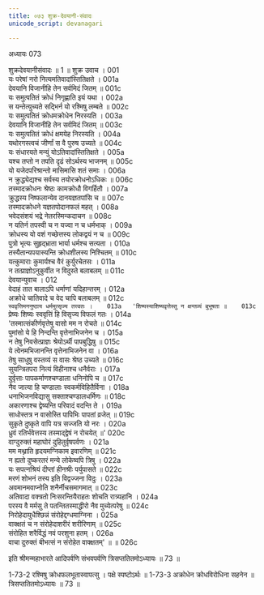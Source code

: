 ```yaml
---
title: ०७३ शुक्र-देवयानी-संवादः
unicode_script: devanagari

---
```



अध्यायः 073

शुक्रदेवयानीसंवादः ॥ 1 ॥
शुक्र उवाच ।	001  
यः परेषां नरो नित्यमतिवादांस्तितिक्षते ।	001a  
देवयानि विजानीहि तेन सर्वमिदं जितम् ॥	001c  
यः समुत्पतितं क्रोधं निगृह्णाति इयं यथा ।	002a  
स यन्तेत्युच्यते सद्भिर्न यो रश्मिषु लम्बते ॥	002c  
यः समुत्पतितं क्रोधमक्रोधेन निरस्यति ।	003a  
देवयानि विजानीहि तेन सर्वमिदं जितम् ॥	003c  
यः समुत्पतितं क्रोधं क्षमयेह निरस्यति ।	004a  
यथोरगस्त्वचं जीर्णां स वै पुरुष उच्यते ॥	004c  
यः संधारयते मन्युं योऽतिवादांस्तितिक्षते ।	005a  
यश्च तप्तो न तपति दृढं सोऽर्थस्य भाजनम् ॥	005c  
यो यजेदपरिश्रान्तो मासिमासि शतं समाः ।	006a  
न क्रुद्ध्येद्यश्च सर्वस्य तयोरक्रोधनोऽधिकः ॥	006c  
तस्मादक्रोधनः श्रेष्ठः कामक्रोधौ विगर्हितौ ।	007a  
क्रुद्धस्य निष्फलान्येव दानयज्ञतपांसि च ॥	007c  
तस्मादक्रोधने यज्ञतपोदानफलं महत् ।	008a  
भवेदसंशयं भद्रे नेतरस्मिन्कदाचन ॥	008c  
न यतिर्न तपस्वी च न यज्वा न च धर्मभाक् ।	009a  
क्रोधस्य यो वशं गच्छेत्तस्य लोकद्वयं न च ॥	009c  
पुत्रो भृत्यः सुहृद्भ्राता भार्या धर्मश्च सत्यता ।	010a  
तस्यैतान्यपयास्यन्ति क्रोधशीलस्य निश्चितम् ॥	010c  
यत्कुमाराः कुमार्यश्च वैरं कुर्युरचेतसः ।	011a  
न तत्प्राज्ञोऽनुकुर्वीत न विदुस्ते बलाबलम् ॥	011c  
देवयान्युवाच ।	012  
वेदाहं तात बालाऽपि धर्माणां यदिहान्तरम् ।	012a  
अक्रोधे चातिवादे च वेद चापि बलाबलम् ॥	012c  
`स्ववृत्तिमननुष्ठाय धर्ममुत्सृज्य तत्त्वतः ।	013a  
'शिष्यस्याशिष्यवृत्तेस्तु न क्षन्तव्यं बुभूषता ॥	013c  
`प्रेष्यः शिष्यः स्ववृत्तिं हि विसृज्य विफलं गतः ।	014a  
'तस्मात्संकीर्णवृत्तेषु वासो मम न रोचते ॥	014c  
पुमांसो ये हि निन्दन्ति वृत्तेनाभिजनेन च ।	015a  
न तेषु निवसेत्प्राज्ञः श्रेयोऽर्थी पापबुद्धिषु ॥	015c  
ये त्वेनमभिजानन्ति वृत्तेनाभिजनेन वा ।	016a  
तेषु साधुषु वस्तव्यं स वासः श्रेष्ठ उच्यते ॥	016c  
सुयन्त्रितपरा नित्यं विहीनाश्च धनैर्वराः ।	017a  
दुर्वृत्ताः पापकर्माणश्चण्डाला धनिनोपि च ॥	017c  
नैव जात्या हि चण्डालाः स्वकर्मविहितैर्विना ।	018a  
धनाभिजनविद्यासु सक्ताश्चण्डालधर्मिणः ॥	018c  
अकारणाश्च द्वेष्यन्ति परिवादं वदन्ति ते ।	019a  
साधोस्तत्र न वासोस्ति पापिभिः पापतां व्रजेत् ॥	019c  
सुकृते दुष्कृते वापि यत्र सज्जति यो नरः ।	020a  
ध्रुवं रतिर्भवेत्तस्य तस्माद्द्वेषं न रोचयेत् ॥'	020c  
वाग्दुरुक्तं महाघोरं दुहितुर्वृषपर्वणः ।	021a  
मम मथ्नाति हृदयमग्निकाम इवारणिम् ॥	021c  
न ह्यतो दुष्करतरं मन्ये लोकेष्वपि त्रिषु ।	022a  
यः सपत्नश्रियं दीप्तां हीनश्रीः पर्युपासते ॥	022c  
मरणं शोभनं तस्य इति विद्वज्जना विदुः ।	023a  
अवमानमवाप्नोति शनैर्नीचसमागमात् ॥	023c  
अतिवादा वक्त्रतो निःसरन्तियैराहतः शोचति रात्र्यहानि ।	024a  
परस्य वै मर्मसु ते पतन्तितस्माद्धीरो नैव मुच्येत्परेषु ॥	024c  
निरोहेदायुधैश्छिन्नं संरोहेद्दग्धमाग्निना ।	025a  
वाक्क्षतं च न संरोहेदाशरीरं शरीरिणाम् ॥	025c  
संरोहित शरैर्विद्धं नवं परशुना हतम् ।	026a  
वाचा दुरुक्तं बीभत्सं न संरोहेत वाक्क्षतम्' ॥ ॥	026c  

इति श्रीमन्महाभारते आदिपर्वणि संभवपर्वणि त्रिसप्ततितमोऽध्यायः ॥ 73 ॥

1-73-2 रश्मिषु क्रोधफलभूतास्वापत्सु । पक्षे स्पष्टोऽर्थः ॥ 1-73-3 अक्रोधेन क्रोधविरोधिना सहनेन ॥ त्रिसप्ततितमोऽध्यायः ॥ 73 ॥